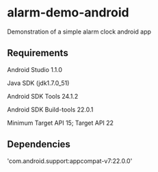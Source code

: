 # alarm-demo-android
Demonstration of a simple alarm clock android app

Requirements
--------
Android Studio 1.1.0

Java SDK (jdk1.7.0_51)

Android SDK Tools 24.1.2

Android SDK Build-tools 22.0.1

Minimum Target API 15; Target API 22

Dependencies
--------
'com.android.support:appcompat-v7:22.0.0'
